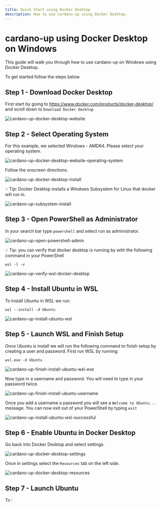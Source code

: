 ```yaml
---
title: Quick Start using Docker Desktop
description: How to use cardano-up using Docker Desktop.
---
```


# cardano-up using Docker Desktop on Windows

This guide will walk you through how to use cardano-up on Windows using Docker Desktop. 

To get started follow the steps below

## Step 1 - Download Docker Desktop

First start by going to <a href="https://www.docker.com/products/docker-desktop/" target="_blank">https://www.docker.com/products/docker-desktop/</a> and scroll down to `Download Docker Desktop`

![cardano-up-docker-desktop-website](/cardano-up-docker-desktop-website.png)

## Step 2 - Select Operating System

For this example, we selected Windows - AMD64. Please select your operating system.

![cardano-up-docker-desktop-website-operating-system](/cardano-up-docker-desktop-website-operating-system.png)

Follow the onscreen directions.

![cardano-up-docker-desktop-install](/cardano-up-docker-desktop-install.png)

💡 Tip: Docker Desktop installs a Windows Subsystem for Linux that docker will run in.

![cardano-up-subsystem-install](/cardano-up-subsystem-install.png)



## Step 3 - Open PowerShell as Administrator 

In your search bar type `powershell` and select run as administrator.

![cardano-up-open-powershell-admin](/cardano-up-open-powershell-admin.png)

💡 Tip: you can verify that docker desktop is running by with the following command in your PowerShell

```
wsl -l -v
```

![cardano-up-verify-wsl-docker-desktop](/cardano-up-verify-wsl-docker-desktop.png)

## Step 4 - Install Ubuntu in WSL 

To install Ubuntu in WSL we run:

```
wsl --install -d Ubuntu
```

![cardano-up-install-ubuntu-wsl](/cardano-up-install-ubuntu-wsl.png)

## Step 5 - Launch WSL and Finish Setup 

Once Ubuntu is install we will run the following command to finish setup by creating a user and password. First run WSL by running:

```
wsl.exe -d Ubuntu
```

![cardano-up-finish-install-ubuntu-wsl-exe](/cardano-up-finish-install-ubuntu-wsl-exe.png)


Now type in a username and password. You will need to type in your password twice.

![cardano-up-finish-install-ubuntu-username](/cardano-up-finish-install-ubuntu-username.png)

Once you add a username a password you will see a `Welcome to Ubuntu...` message. You can now exit out of your PowerShell by typing `exit`

![cardano-up-install-ubuntu-wsl-successful](/cardano-up-install-ubuntu-wsl-successful.png)


## Step 6 - Enable Ubuntu in Docker Desktop

Go back into Docker Desktop and select settings.

![cardano-up-docker-desktop-settings](/cardano-up-docker-desktop-settings.png)

Once in settings select the `Resources` tab on the left side.

![cardano-up-docker-desktop-resources](/cardano-up-docker-desktop-resources.png)

## Step 7 - Launch Ubuntu

To :



<!--

### Congratulations!

Now we are ready to run Adder with filters and commands so we can track certain information and pick the way we are notified.

<br />


> 💡 TIP: You can get a list of all available commands by using the `-h` or `-help` flag.

<br />


We are now ready to walk through some [examples](../examples/001-using-adder-examples-desc) on the usefulness and power 💪 of Adder!

-->
